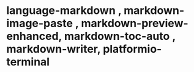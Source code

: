 # language-markdown , markdown-image-paste , markdown-preview-enhanced, markdown-toc-auto , markdown-writer, platformio-terminal
